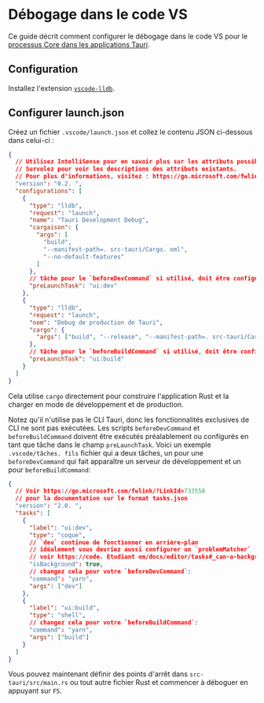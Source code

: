 # Débogage dans le code VS

Ce guide décrit comment configurer le débogage dans le code VS pour le [processus Core dans les applications Tauri][].

## Configuration

Installez l'extension [`vscode-lldb`][].

## Configurer launch.json

Créez un fichier `.vscode/launch.json` et collez le contenu JSON ci-dessous dans celui-ci :

```json title=".vscode/launch.json"
{
  // Utilisez IntelliSense pour en savoir plus sur les attributs possibles.
  // Survolez pour voir les descriptions des attributs existants.
  // Pour plus d'informations, visitez : https://go.microsoft.com/fwlink/?linkid=830387
  "version": "0.2. ",
  "configurations": [
    {
      "type": "lldb",
      "request": "launch",
      "name": "Tauri Development Debug",
      "cargaison": {
        "args": [
          "build",
          "--manifest-path=. src-tauri/Cargo. oml",
          "--no-default-features"
        ]
      },
      // tâche pour le `beforeDevCommand` si utilisé, doit être configuré dans `. scode/tâches. son`
      "preLaunchTask": "ui:dev"
    },
    {
      "type": "lldb",
      "request": "launch",
      "nom": "Debug de production de Tauri",
      "cargo": {
        "args": ["build", "--release", "--manifest-path=. src-tauri/Cargo. oml"]
      },
      // tâche pour le `beforeBuildCommand` si utilisé, doit être configuré dans `. scode/tasks.json`
      "preLaunchTask": "ui:build"
    }
  ]
}
```

Cela utilise `cargo` directement pour construire l'application Rust et la charger en mode de développement et de production.

Notez qu'il n'utilise pas le CLI Tauri, donc les fonctionnalités exclusives de CLI ne sont pas exécutées. Les scripts `beforeDevCommand` et `beforeBuildCommand` doivent être exécutés préalablement ou configurés en tant que tâche dans le champ `preLaunchTask`. Voici un exemple `.vscode/tâches. fils` fichier qui a deux tâches, un pour une `beforeDevCommand` qui fait apparaître un serveur de développement et un pour `beforeBuildCommand`:

```json title=".vscode/tasks.json"
{
  // Voir https://go.microsoft.com/fwlink/?LinkId=733558
  // pour la documentation sur le format tasks.json
  "version": "2.0. ",
  "tasks": [
    {
      "label": "ui:dev",
      "type": "coque",
      // `dev` continue de fonctionner en arrière-plan
      // idéalement vous devriez aussi configurer un `problemMatcher`
      // voir https://code. Etudiant om/docs/editor/tasks#_can-a-background-task-be-used-as-a-prelaunchtask-in-launchjson
      "isBackground": true,
      // changez cela pour votre `beforeDevCommand`:
      "command": "yarn",
      "args": ["dev"]
    },
    {
      "label": "ui:build",
      "type": "shell",
      // changez cela pour votre `beforeBuildCommand`:
      "command": "yarn",
      "args": ["build"]
    }
  ]
}
```

Vous pouvez maintenant définir des points d'arrêt dans `src-tauri/src/main.rs` ou tout autre fichier Rust et commencer à déboguer en appuyant sur `F5`.

[`vscode-lldb`]: https://marketplace.visualstudio.com/items?itemName=vadimcn.vscode-lldb

[processus Core dans les applications Tauri]: ../../references/architecture/process-model.md#the-core-process
